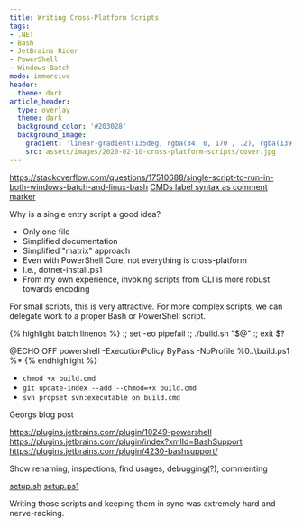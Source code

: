 ```yaml
---
title: Writing Cross-Platform Scripts
tags:
- .NET
- Bash
- JetBrains Rider
- PowerShell
- Windows Batch
mode: immersive
header:
  theme: dark
article_header:
  type: overlay
  theme: dark
  background_color: '#203028'
  background_image:
    gradient: 'linear-gradient(135deg, rgba(34, 0, 170 , .2), rgba(139, 34, 139, .2))'
    src: assets/images/2020-02-10-cross-platform-scripts/cover.jpg
---
```


https://stackoverflow.com/questions/17510688/single-script-to-run-in-both-windows-batch-and-linux-bash
[CMDs label syntax as comment marker](https://www.robvanderwoude.com/comments.php)

Why is a single entry script a good idea?
- Only one file
- Simplified documentation
- Simplified "matrix" approach
- Even with PowerShell Core, not everything is cross-platform
- I.e., dotnet-install.ps1
- From my own experience, invoking scripts from CLI is more robust towards encoding


For small scripts, this is very attractive. For more complex scripts, we can delegate work to a proper Bash or PowerShell script.

{% highlight batch linenos %}
:; set -eo pipefail
:; ./build.sh "$@"
:; exit $?

@ECHO OFF
powershell -ExecutionPolicy ByPass -NoProfile %0\..\build.ps1 %*
{% endhighlight %}

- `chmod +x build.cmd`
- `git update-index --add --chmod=+x build.cmd`
- `svn propset svn:executable on build.cmd`

Georgs blog post

https://plugins.jetbrains.com/plugin/10249-powershell
https://plugins.jetbrains.com/plugin/index?xmlId=BashSupport
https://plugins.jetbrains.com/plugin/4230-bashsupport/

Show renaming, inspections, find usages, debugging(?), commenting

[setup.sh](https://github.com/nuke-build/nuke/blob/1b5070b72cea385dad12c43c392e0b7992936bc9/bootstrapping/setup.sh)
[setup.ps1](https://github.com/nuke-build/nuke/blob/1b5070b72cea385dad12c43c392e0b7992936bc9/bootstrapping/setup.ps1)

Writing those scripts and keeping them in sync was extremely hard and nerve-racking.
